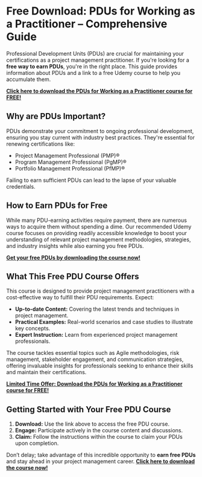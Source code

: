 # Free Download: PDUs for Working as a Practitioner – Comprehensive Guide

Professional Development Units (PDUs) are crucial for maintaining your certifications as a project management practitioner. If you're looking for a **free way to earn PDUs**, you're in the right place. This guide provides information about PDUs and a link to a free Udemy course to help you accumulate them.

[**Click here to download the PDUs for Working as a Practitioner course for FREE!**](https://udemywork.com/pdus-for-working-as-a-practitioner)

## Why are PDUs Important?

PDUs demonstrate your commitment to ongoing professional development, ensuring you stay current with industry best practices. They're essential for renewing certifications like:

*   Project Management Professional (PMP)®
*   Program Management Professional (PgMP)®
*   Portfolio Management Professional (PfMP)®

Failing to earn sufficient PDUs can lead to the lapse of your valuable credentials.

## How to Earn PDUs for Free

While many PDU-earning activities require payment, there are numerous ways to acquire them without spending a dime. Our recommended Udemy course focuses on providing readily accessible knowledge to boost your understanding of relevant project management methodologies, strategies, and industry insights while also earning you free PDUs.

[**Get your free PDUs by downloading the course now!**](https://udemywork.com/pdus-for-working-as-a-practitioner)

## What This Free PDU Course Offers

This course is designed to provide project management practitioners with a cost-effective way to fulfill their PDU requirements. Expect:

*   **Up-to-date Content:** Covering the latest trends and techniques in project management.
*   **Practical Examples:** Real-world scenarios and case studies to illustrate key concepts.
*   **Expert Instruction:** Learn from experienced project management professionals.

The course tackles essential topics such as Agile methodologies, risk management, stakeholder engagement, and communication strategies, offering invaluable insights for professionals seeking to enhance their skills and maintain their certifications.

[**Limited Time Offer: Download the PDUs for Working as a Practitioner course for FREE!**](https://udemywork.com/pdus-for-working-as-a-practitioner)

## Getting Started with Your Free PDU Course

1.  **Download:** Use the link above to access the free PDU course.
2.  **Engage:** Participate actively in the course content and discussions.
3.  **Claim:** Follow the instructions within the course to claim your PDUs upon completion.

Don’t delay; take advantage of this incredible opportunity to **earn free PDUs** and stay ahead in your project management career. **[Click here to download the course now!](https://udemywork.com/pdus-for-working-as-a-practitioner)**
